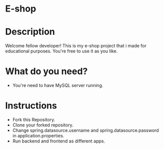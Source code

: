 # E-shop
# Description
Welcome fellow developer! This is my e-shop project that i made for educational purposes. You're free to use it as you like.

# What do you need?
* You're need to have MySQL server running.

# Instructions
* Fork this Repository. 
* Clone your forked repository.
* Change spring.datasource.username and spring.datasource.password in application.properties.
* Run backend and frontend as different apps.
